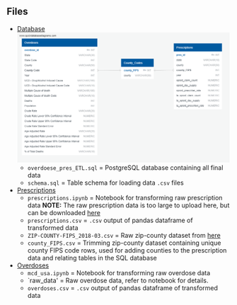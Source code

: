## Files
* [Database](https://github.com/L0per/ETL_project/tree/master/database)
  ![ERD](https://github.com/L0per/ETL_project/blob/master/database/ERD_img.png?raw=true)
  * `overdoese_pres_ETL.sql` = PostgreSQL database containing all final data
  * `schema.sql` = Table schema for loading data `.csv` files
* [Prescriptions](https://github.com/L0per/ETL_project/tree/master/prescriptions)
  * `prescriptions.ipynb` = Notebook for transforming raw prescription data **NOTE:** The raw prescription data is too large to upload here, but can be downloaded [here](https://www.cms.gov/Research-Statistics-Data-and-Systems/Statistics-Trends-and-Reports/Medicare-Provider-Charge-Data/Part-D-Prescriber)
  * `prescriptions.csv` = `.csv` output of pandas dataframe of transformed data
  * `ZIP-COUNTY-FIPS_2018-03.csv` = Raw zip-county dataset from [here](https://data.world/niccolley/us-zipcode-to-county-state)
  * `county_FIPS.csv` = Trimming zip-county dataset containing unique county FIPS code rows, used for adding counties to the prescription data and relating tables in the SQL database
* [Overdoses](https://github.com/L0per/ETL_project/tree/master/overdoses)
  * `mcd_usa.ipynb` = Notebook for transforming raw overdose data
  * `raw_data' = Raw overdose data, refer to notebook for details.
  * `overdoses.csv` = `.csv` output of pandas dataframe of transformed data
